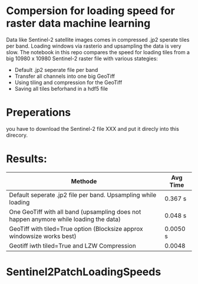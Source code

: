 # Compersion for loading speed for raster data machine learning

Data like Sentinel-2 satellite images comes in compressed .jp2 sperate tiles per band. Loading windows via rasterio and upsampling the data is very slow.
The notebook in this repo compares the speed for loading tiles from a big 10980 x 10980 Sentinel-2 raster file with various stategies:
* Default .jp2 seperate file per band
* Transfer all channels into one big GeoTiff
* Using tiling and compression for the GeoTiff
* Saving all tiles beforhand in a hdf5 file



# Preperations

you have to download the Sentinel-2 file XXX and put it direcly into this direcory.



# Results:

| Methode                                                                               | Avg Time |
|---------------------------------------------------------------------------------------|----------|
| Default seperate .jp2 file per band. Upsampling while loading                         | 0.367 s  |
| One GeoTiff with all band (upsampling does not happen anymore while loading the data) | 0.048 s  |
| GeoTiff with tiled=True option (Blocksize approx windowsize works best)               | 0.0050 s |
| Geotiff iwth tiled=True and LZW Compression                                           | 0.0048   |
# Sentinel2PatchLoadingSpeeds
